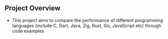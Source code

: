 ## Project Overview
- This project aims to compare the performance of different programming languages (include C, Dart, Java, Zig, Rust, Go, JavaScript etc) through code examples